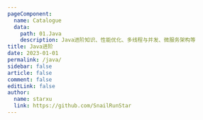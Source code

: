 ```yaml
---
pageComponent:
  name: Catalogue
  data:
    path: 01.Java
    description: Java进阶知识、性能优化、多线程与并发、微服务架构等
title: Java进阶
date: 2023-01-01
permalink: /java/
sidebar: false
article: false
comment: false
editLink: false
author:
  name: starxu
  link: https://github.com/SnailRunStar
---
```

